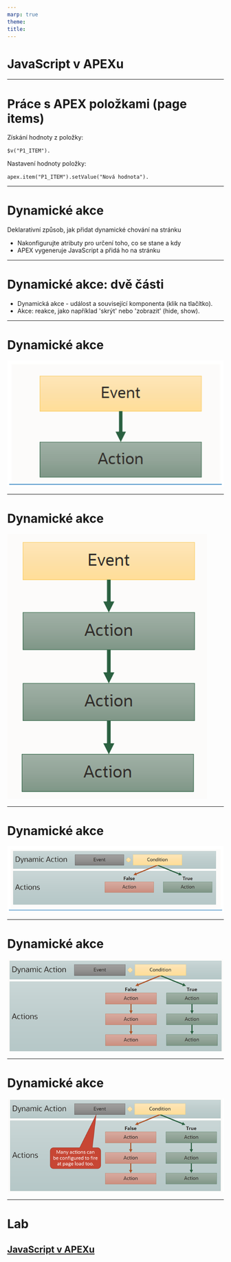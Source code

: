 ```yaml
---
marp: true
theme: 
title:
---
```

# JavaScript v APEXu

---
# Práce s APEX položkami (page items)

Získání hodnoty z položky: 
``` 
$v("P1_ITEM").
```
Nastavení hodnoty položky:
``` 
apex.item("P1_ITEM").setValue("Nová hodnota").
``` 

---
# Dynamické akce 

Deklarativní způsob, jak přidat dynamické chování na stránku
* Nakonfigurujte atributy pro určení toho, co se stane a kdy
* APEX vygeneruje JavaScript a přidá ho na stránku

---
# Dynamické akce: dvě části
* Dynamická akce - událost a související komponenta (klik na tlačítko).  
* Akce: reakce, jako například 'skrýt' nebo 'zobrazit' (hide, show).

--- 
# Dynamické akce
![alt text](image.png)

---

# Dynamické akce
![alt text](image-2.png)

---
# Dynamické akce
![alt text](image-3.png)

---
# Dynamické akce
![alt text](image-5.png)

---
# Dynamické akce 
![alt text](image-6.png)

---
# Lab 
[JavaScript v APEXu](../../labs/javascript/labs_javascript_in_APEX.MD)
---
